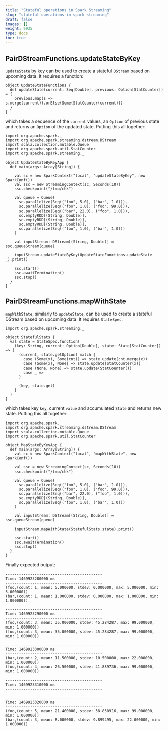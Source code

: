 ```yaml
---
title: "Stateful operations in Spark Streaming"
slug: "stateful-operations-in-spark-streaming"
draft: false
images: []
weight: 9935
type: docs
toc: true
---
```


## PairDStreamFunctions.updateStateByKey
`updateState` by key can be used to create a stateful `DStream` based on upcoming data. It requires a function:

<!-- language: scala -->

    object UpdateStateFunctions {
      def updateState(current: Seq[Double], previous: Option[StatCounter]) = {
        previous.map(s => s.merge(current)).orElse(Some(StatCounter(current)))
      }
    }

which takes a sequence of the `current` values, an `Option` of previous state and returns an `Option` of the updated state. Putting this all together:

<!-- language: scala -->


    import org.apache.spark._
    import org.apache.spark.streaming.dstream.DStream
    import scala.collection.mutable.Queue
    import org.apache.spark.util.StatCounter
    import org.apache.spark.streaming._

    object UpdateStateByKeyApp {
      def main(args: Array[String]) {

        val sc = new SparkContext("local", "updateStateByKey", new SparkConf())
        val ssc = new StreamingContext(sc, Seconds(10))
        ssc.checkpoint("/tmp/chk")

        val queue = Queue(
          sc.parallelize(Seq(("foo", 5.0), ("bar", 1.0))),
          sc.parallelize(Seq(("foo", 1.0), ("foo", 99.0))),
          sc.parallelize(Seq(("bar", 22.0), ("foo", 1.0))),
          sc.emptyRDD[(String, Double)],
          sc.emptyRDD[(String, Double)],
          sc.emptyRDD[(String, Double)],
          sc.parallelize(Seq(("foo", 1.0), ("bar", 1.0)))
        )

        val inputStream: DStream[(String, Double)] = ssc.queueStream(queue)

        inputStream.updateStateByKey(UpdateStateFunctions.updateState _).print()

        ssc.start()
        ssc.awaitTermination()
        ssc.stop()
      }
    }

## PairDStreamFunctions.mapWithState
`mapWithState`, similarly to `updateState`, can be used to create a stateful DStream based on upcoming data. It requires `StateSpec`:


<!-- language: scala -->

    import org.apache.spark.streaming._

    object StatefulStats {
      val state = StateSpec.function(
        (key: String, current: Option[Double], state: State[StatCounter]) => {
          (current, state.getOption) match {
            case (Some(x), Some(cnt)) => state.update(cnt.merge(x))
            case (Some(x), None) => state.update(StatCounter(x))
            case (None, None) => state.update(StatCounter())
            case _ =>
          }
          
          (key, state.get)
        }
      )
    }

which takes key `key`, current `value` and accumulated `State` and returns new state. Putting this all together:

<!-- language: scala -->


    import org.apache.spark._
    import org.apache.spark.streaming.dstream.DStream
    import scala.collection.mutable.Queue
    import org.apache.spark.util.StatCounter

    object MapStateByKeyApp {
      def main(args: Array[String]) {
        val sc = new SparkContext("local", "mapWithState", new SparkConf())

        val ssc = new StreamingContext(sc, Seconds(10))
        ssc.checkpoint("/tmp/chk")

        val queue = Queue(
          sc.parallelize(Seq(("foo", 5.0), ("bar", 1.0))),
          sc.parallelize(Seq(("foo", 1.0), ("foo", 99.0))),
          sc.parallelize(Seq(("bar", 22.0), ("foo", 1.0))),
          sc.emptyRDD[(String, Double)],
          sc.parallelize(Seq(("foo", 1.0), ("bar", 1.0)))
        )

        val inputStream: DStream[(String, Double)] = ssc.queueStream(queue)

        inputStream.mapWithState(StatefulStats.state).print()

        ssc.start()
        ssc.awaitTermination()
        ssc.stop()
      }
    }

Finally expected output:

    -------------------------------------------
    Time: 1469923280000 ms
    -------------------------------------------
    (foo,(count: 1, mean: 5.000000, stdev: 0.000000, max: 5.000000, min: 5.000000))
    (bar,(count: 1, mean: 1.000000, stdev: 0.000000, max: 1.000000, min: 1.000000))
    
    -------------------------------------------
    Time: 1469923290000 ms
    -------------------------------------------
    (foo,(count: 3, mean: 35.000000, stdev: 45.284287, max: 99.000000, min: 1.000000))
    (foo,(count: 3, mean: 35.000000, stdev: 45.284287, max: 99.000000, min: 1.000000))
    
    -------------------------------------------
    Time: 1469923300000 ms
    -------------------------------------------
    (bar,(count: 2, mean: 11.500000, stdev: 10.500000, max: 22.000000, min: 1.000000))
    (foo,(count: 4, mean: 26.500000, stdev: 41.889736, max: 99.000000, min: 1.000000))
    
    -------------------------------------------
    Time: 1469923310000 ms
    -------------------------------------------
    
    -------------------------------------------
    Time: 1469923320000 ms
    -------------------------------------------
    (foo,(count: 5, mean: 21.400000, stdev: 38.830916, max: 99.000000, min: 1.000000))
    (bar,(count: 3, mean: 8.000000, stdev: 9.899495, max: 22.000000, min: 1.000000))

